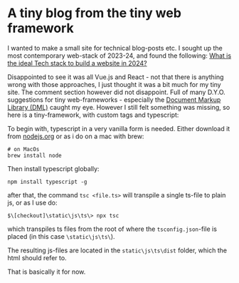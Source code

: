 # A tiny blog from the tiny web framework
I wanted to make a small site for technical blog-posts etc.
I sought up the most contemporary web-stack of 2023-24, and found the following:
[What is the ideal Tech stack to build a website in 2024?](https://dev.to/jakemackie/web-development-in-2024-29d6)

Disappointed to see it was all Vue.js and React - not that there is anything wrong with those approaches, 
I just thought it was a bit much for my tiny site. The comment section however did not disappoint. Full of many D.Y.O. 
suggestions for tiny web-frameworks - especially the 
[Document Markup Library (DML)](https://dml.efpage.de/DML_homepage/index.html) caught my eye.
However I still felt something was missing, so here is a tiny-framework, with custom tags and typescript:

To begin with, typescript in a very vanilla form is needed. Either download it from 
[nodejs.org](https://nodejs.org/en/learn/getting-started/how-to-install-nodejs) or as i do on a mac with brew:
```shell
# on MacOs
brew install node
```
Then install typescript globally:
```shell
npm install typescript -g
```
after that, the command `tsc <file.ts>` will transpile a single ts-file to plain js, or as I use do:
```shell
$\[checkout]\static\js\ts\> npx tsc
``` 
which transpiles ts files from the root of where the `tsconfig.json`-file is placed (in this case `\static\js\ts\`).

The resulting js-files are located in the `static\js\ts\dist` folder, which the html should refer to.  

That is basically it for now.